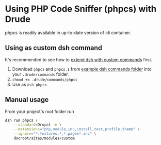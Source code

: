 # Using PHP Code Sniffer (phpcs) with Drude

phpcs is readily available in up-to-date version of cli container.

## Using as custom dsh command

It's recommended to see how to [extend dsh with custom commands](custom-commands.md) first.

1. Download `phpcs` and `phpcs.1` from [example dsh commands folder](https://github.com/blinkreaction/drude/tree/develop/examples/.drude/commands) into your `.drude/commands` folder.
2. `chmod +x .drude/commands/phpcs`
3. Use as `dsh phpcs`

## Manual usage

From your project's root folder run

```bash
dsh run phpcs \
    --standard=Drupal -n \
    --extensions="php,module,inc,install,test,profile,theme" \
    --ignore="*.features.*,*.pages*.inc" \
    docroot/sites/modules/custom
```
